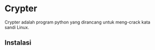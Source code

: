 # Crypter

Crypter adalah program python yang dirancang untuk meng-crack kata sandi Linux.

## Instalasi

```

```
